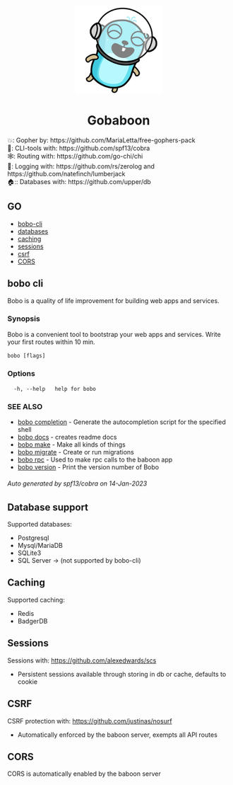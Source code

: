 <div align="center">
  <img src="https://github.com/martijnkorbee/gobaboon/blob/master/gopher.png" width="200">
  <h1 align="center">Gobaboon</h1>
</div>

<div>
  <p>
  💥: Gopher by: https://github.com/MariaLetta/free-gophers-pack<br>
  🐍: CLI-tools with: https://github.com/spf13/cobra<br>
  🕸️: Routing with: https://github.com/go-chi/chi<br>
  📰: Logging with: https://github.com/rs/zerolog and https://github.com/natefinch/lumberjack<br>
  🏠:: Databases with: https://github.com/upper/db<br> 
  </p>
</div>

## GO
* [bobo-cli](#bobo-cli)
* [databases](#database-support)
* [caching](#caching)
* [sessions](#sessions) 
* [csrf](#csrf)
* [CORS](#cors)

## bobo cli

Bobo is a quality of life improvement for building web apps and services.

### Synopsis

Bobo is a convenient tool to bootstrap your web apps and services. Write your first routes within 10 min.

```
bobo [flags]
```

### Options

```
  -h, --help   help for bobo
```

### SEE ALSO

* [bobo completion](cmd/cli/bobo/docs/bobo_completion.md)	 - Generate the autocompletion script for the specified shell
* [bobo docs](cmd/cli/bobo/docs/bobo_docs.md)	 - creates readme docs
* [bobo make](cmd/cli/bobo/docs/bobo_make.md)	 - Make all kinds of things
* [bobo migrate](cmd/cli/bobo/docs/bobo_migrate.md)	 - Create or run migrations
* [bobo rpc](cmd/cli/bobo/docs/bobo_rpc.md)	 - Used to make rpc calls to the baboon app
* [bobo version](cmd/cli/bobo/docs/bobo_version.md)	 - Print the version number of Bobo

###### Auto generated by spf13/cobra on 14-Jan-2023

## Database support
Supported databases:
* Postgresql
* Mysql/MariaDB
* SQLite3
* SQL Server -> (not supported by bobo-cli)

## Caching
Supported caching:
* Redis
* BadgerDB

## Sessions
Sessions with: https://github.com/alexedwards/scs
* Persistent sessions available through storing in db or cache, defaults to cookie

## CSRF
CSRF protection with: https://github.com/justinas/nosurf
* Automatically enforced by the baboon server, exempts all API routes

## CORS
CORS is automatically enabled by the baboon server
